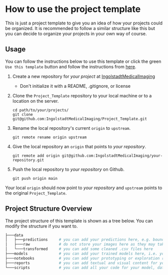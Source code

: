 # How to use the project template

This is just a project template to give you an idea of how your projects could be organized. It is recommended to follow a similar structure like this but you can decide to organize your projects in your own way of course. 

## Usage 

You can follow the instructions below to use this template or click the green `Use this template` button and follow the instructions from [here](https://docs.github.com/en/repositories/creating-and-managing-repositories/creating-a-repository-from-a-template).

1. Create a new repository for *your project* at [IngolstadtMedicalImaging](https://github.com/IngolstadtMedicalImaging) 
    - Don't initialize it with a README, .gitignore, or license

2. Clone the `Project_Template` repository to your local machine or to a location on the server.
    ```console
    cd path/to/your/projects/
    git clone git@github.com:IngolstadtMedicalImaging/Project_Template.git
    ```

3. Rename the local repository's current `origin` to `upstream`.
    ```console
    git remote rename origin upstream
    ```

4. Give the local repository an `origin` that points to *your repository*.
    ```console
    git remote add origin git@github.com:IngolstadtMedicalImaging/your-repository.git
    ```

5. Push the local repository to *your repository* on Github.
    ```console
    git push origin main
    ```

Your local `origin` should now point to *your repository* and `upstream` points to the original `Project_Template`.


## Project Structure Overview

The project structure of this template is shown as a tree below. You can modify the structure if you want to. 

```bash
├───data                
│   ├───predictions     # you can add your predictions here, e.g. bounding box coordinates 
│   ├───raw             # do not store your images here as they may take too much space, rather add .csv files here (be aware of what you want to upload to Github)
│   └───transformed     # you can add some cleaned .csv files here
├───models              # you can add your trained models here, i.e. your checkpoint .pth files 
├───notebooks           # you can add your prototyping or exploration related .ipynb notebooks here
├───reports             # you can add textual and visual content for your project here, i.e. pdf, latex, jpg, png 
└───scripts             # you can add all your code for your model, datasets, training and inference here 
```
